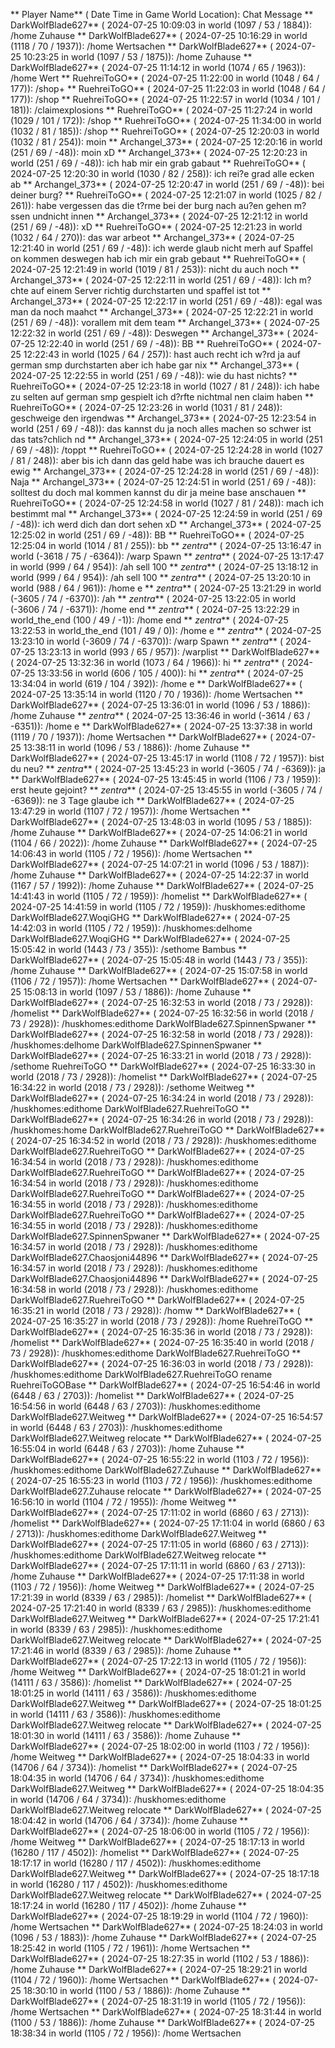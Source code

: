** Player Name** ( Date  Time in  Game World Location):  Chat Message
** DarkWolfBlade627** ( 2024-07-25  10:09:03 in  world (1097 / 53 / 1884)): /home Zuhause
** DarkWolfBlade627** ( 2024-07-25  10:16:29 in  world (1118 / 70 / 1937)): /home Wertsachen
** DarkWolfBlade627** ( 2024-07-25  10:23:25 in  world (1097 / 53 / 1875)): /home Zuhause
** DarkWolfBlade627** ( 2024-07-25  11:14:12 in  world (1074 / 65 / 1963)): /home Wert
** RuehreiToGO** ( 2024-07-25  11:22:00 in  world (1048 / 64 / 177)): /shop+
** RuehreiToGO** ( 2024-07-25  11:22:03 in  world (1048 / 64 / 177)): /shop
** RuehreiToGO** ( 2024-07-25  11:22:57 in  world (1034 / 101 / 181)): /claimexplosions
** RuehreiToGO** ( 2024-07-25  11:27:24 in  world (1029 / 101 / 172)): /shop
** RuehreiToGO** ( 2024-07-25  11:34:00 in  world (1032 / 81 / 185)): /shop
** RuehreiToGO** ( 2024-07-25  12:20:03 in  world (1032 / 81 / 254)): moin
** Archangel_373** ( 2024-07-25  12:20:16 in  world (251 / 69 / -48)): moin xD
** Archangel_373** ( 2024-07-25  12:20:23 in  world (251 / 69 / -48)): ich hab mir ein grab gabaut
** RuehreiToGO** ( 2024-07-25  12:20:30 in  world (1030 / 82 / 258)): ich rei?e grad alle ecken ab
** Archangel_373** ( 2024-07-25  12:20:47 in  world (251 / 69 / -48)): bei deiner burg?
** RuehreiToGO** ( 2024-07-25  12:21:07 in  world (1025 / 82 / 261)): habe vergessen das die t?rme bei der burg nach au?en gehen m?ssen undnicht innen
** Archangel_373** ( 2024-07-25  12:21:12 in  world (251 / 69 / -48)): xD
** RuehreiToGO** ( 2024-07-25  12:21:23 in  world (1032 / 64 / 270)): das war arbeot
** Archangel_373** ( 2024-07-25  12:21:40 in  world (251 / 69 / -48)): ich werde glaub nicht merh auf Spaffel on kommen deswegen hab ich mir ein grab gebaut
** RuehreiToGO** ( 2024-07-25  12:21:49 in  world (1019 / 81 / 253)): nicht du auch noch
** Archangel_373** ( 2024-07-25  12:22:11 in  world (251 / 69 / -48)): Ich m?chte auf einem Server richtig durchstarten und spaffel ist tot
** Archangel_373** ( 2024-07-25  12:22:17 in  world (251 / 69 / -48)): egal was man da noch maahct
** Archangel_373** ( 2024-07-25  12:22:21 in  world (251 / 69 / -48)): vorallem mit dem team
** Archangel_373** ( 2024-07-25  12:22:32 in  world (251 / 69 / -48)): Deswegen
** Archangel_373** ( 2024-07-25  12:22:40 in  world (251 / 69 / -48)): BB
** RuehreiToGO** ( 2024-07-25  12:22:43 in  world (1025 / 64 / 257)): hast auch recht ich w?rd ja auf german smp durchstarten aber ich habe gar nix
** Archangel_373** ( 2024-07-25  12:22:55 in  world (251 / 69 / -48)): wie du hast nichts?
** RuehreiToGO** ( 2024-07-25  12:23:18 in  world (1027 / 81 / 248)): ich habe zu selten auf german smp gespielt ich d?rfte nichtmal nen claim haben
** RuehreiToGO** ( 2024-07-25  12:23:26 in  world (1031 / 81 / 248)): geschweige den irgendwas
** Archangel_373** ( 2024-07-25  12:23:54 in  world (251 / 69 / -48)): das kannst du ja noch alles machen so schwer ist das tats?chlich nd
** Archangel_373** ( 2024-07-25  12:24:05 in  world (251 / 69 / -48)): /toppt
** RuehreiToGO** ( 2024-07-25  12:24:28 in  world (1027 / 81 / 248)): aber bis ich dann das geld habe was ich brauche dauert es ewig
** Archangel_373** ( 2024-07-25  12:24:28 in  world (251 / 69 / -48)): Naja
** Archangel_373** ( 2024-07-25  12:24:51 in  world (251 / 69 / -48)): solltest du doch mal kommen kannst du dir ja meine base anschauen
** RuehreiToGO** ( 2024-07-25  12:24:58 in  world (1027 / 81 / 248)): mach ich bestimmt mal
** Archangel_373** ( 2024-07-25  12:24:59 in  world (251 / 69 / -48)): ich werd dich dan dort sehen xD
** Archangel_373** ( 2024-07-25  12:25:02 in  world (251 / 69 / -48)): BB
** RuehreiToGO** ( 2024-07-25  12:25:04 in  world (1014 / 81 / 255)): bb
** _zentra_** ( 2024-07-25  13:16:47 in  world (-3618 / 75 / -6364)): /warp Spawn
** _zentra_** ( 2024-07-25  13:17:47 in  world (999 / 64 / 954)): /ah sell 100
** _zentra_** ( 2024-07-25  13:18:12 in  world (999 / 64 / 954)): /ah sell 100
** _zentra_** ( 2024-07-25  13:20:10 in  world (988 / 64 / 961)): /home e
** _zentra_** ( 2024-07-25  13:21:29 in  world (-3605 / 74 / -6370)): /ah
** _zentra_** ( 2024-07-25  13:22:05 in  world (-3606 / 74 / -6371)): /home end
** _zentra_** ( 2024-07-25  13:22:29 in  world_the_end (100 / 49 / -1)): /home end
** _zentra_** ( 2024-07-25  13:22:53 in  world_the_end (101 / 49 / 0)): /home e
** _zentra_** ( 2024-07-25  13:23:10 in  world (-3609 / 74 / -6370)): /warp Spawn
** _zentra_** ( 2024-07-25  13:23:13 in  world (993 / 65 / 957)): /warplist
** DarkWolfBlade627** ( 2024-07-25  13:32:36 in  world (1073 / 64 / 1966)): hi
** _zentra_** ( 2024-07-25  13:33:56 in  world (606 / 105 / 400)): hi
** _zentra_** ( 2024-07-25  13:34:04 in  world (619 / 104 / 392)): /home e
** DarkWolfBlade627** ( 2024-07-25  13:35:14 in  world (1120 / 70 / 1936)): /home Wertsachen
** DarkWolfBlade627** ( 2024-07-25  13:36:01 in  world (1096 / 53 / 1886)): /home Zuhause
** _zentra_** ( 2024-07-25  13:36:46 in  world (-3614 / 63 / -6351)): /home e
** DarkWolfBlade627** ( 2024-07-25  13:37:38 in  world (1119 / 70 / 1937)): /home Wertsachen
** DarkWolfBlade627** ( 2024-07-25  13:38:11 in  world (1096 / 53 / 1886)): /home Zuhause
** DarkWolfBlade627** ( 2024-07-25  13:45:17 in  world (1108 / 72 / 1957)): bist du neu?
** _zentra_** ( 2024-07-25  13:45:23 in  world (-3605 / 74 / -6369)): ja
** DarkWolfBlade627** ( 2024-07-25  13:45:45 in  world (1106 / 73 / 1959)): erst heute gejoint?
** _zentra_** ( 2024-07-25  13:45:55 in  world (-3605 / 74 / -6369)): ne 3 Tage glaube ich
** DarkWolfBlade627** ( 2024-07-25  13:47:29 in  world (1107 / 72 / 1957)): /home Wertsachen
** DarkWolfBlade627** ( 2024-07-25  13:48:03 in  world (1095 / 53 / 1885)): /home Zuhause
** DarkWolfBlade627** ( 2024-07-25  14:06:21 in  world (1104 / 66 / 2022)): /home Zuhause
** DarkWolfBlade627** ( 2024-07-25  14:06:43 in  world (1105 / 72 / 1956)): /home Wertsachen
** DarkWolfBlade627** ( 2024-07-25  14:07:21 in  world (1096 / 53 / 1887)): /home Zuhause
** DarkWolfBlade627** ( 2024-07-25  14:22:37 in  world (1167 / 57 / 1992)): /home Zuhause
** DarkWolfBlade627** ( 2024-07-25  14:41:43 in  world (1105 / 72 / 1959)): /homelist
** DarkWolfBlade627** ( 2024-07-25  14:41:59 in  world (1105 / 72 / 1959)): /huskhomes:edithome DarkWolfBlade627.WoqiGHG
** DarkWolfBlade627** ( 2024-07-25  14:42:03 in  world (1105 / 72 / 1959)): /huskhomes:delhome DarkWolfBlade627.WoqiGHG
** DarkWolfBlade627** ( 2024-07-25  15:05:42 in  world (1443 / 73 / 355)): /sethome Bambus
** DarkWolfBlade627** ( 2024-07-25  15:05:48 in  world (1443 / 73 / 355)): /home Zuhause
** DarkWolfBlade627** ( 2024-07-25  15:07:58 in  world (1106 / 72 / 1957)): /home Wertsachen
** DarkWolfBlade627** ( 2024-07-25  15:08:13 in  world (1097 / 53 / 1886)): /home Zuhause
** DarkWolfBlade627** ( 2024-07-25  16:32:53 in  world (2018 / 73 / 2928)): /homelist
** DarkWolfBlade627** ( 2024-07-25  16:32:56 in  world (2018 / 73 / 2928)): /huskhomes:edithome DarkWolfBlade627.SpinnenSpwaner
** DarkWolfBlade627** ( 2024-07-25  16:32:58 in  world (2018 / 73 / 2928)): /huskhomes:delhome DarkWolfBlade627.SpinnenSpwaner
** DarkWolfBlade627** ( 2024-07-25  16:33:21 in  world (2018 / 73 / 2928)): /sethome RuehreiToGO
** DarkWolfBlade627** ( 2024-07-25  16:33:30 in  world (2018 / 73 / 2928)): /homelist
** DarkWolfBlade627** ( 2024-07-25  16:34:22 in  world (2018 / 73 / 2928)): /sethome Weitweg
** DarkWolfBlade627** ( 2024-07-25  16:34:24 in  world (2018 / 73 / 2928)): /huskhomes:edithome DarkWolfBlade627.RuehreiToGO
** DarkWolfBlade627** ( 2024-07-25  16:34:26 in  world (2018 / 73 / 2928)): /huskhomes:home DarkWolfBlade627.RuehreiToGO
** DarkWolfBlade627** ( 2024-07-25  16:34:52 in  world (2018 / 73 / 2928)): /huskhomes:edithome DarkWolfBlade627.RuehreiToGO
** DarkWolfBlade627** ( 2024-07-25  16:34:54 in  world (2018 / 73 / 2928)): /huskhomes:edithome DarkWolfBlade627.RuehreiToGO
** DarkWolfBlade627** ( 2024-07-25  16:34:54 in  world (2018 / 73 / 2928)): /huskhomes:edithome DarkWolfBlade627.RuehreiToGO
** DarkWolfBlade627** ( 2024-07-25  16:34:55 in  world (2018 / 73 / 2928)): /huskhomes:edithome DarkWolfBlade627.RuehreiToGO
** DarkWolfBlade627** ( 2024-07-25  16:34:55 in  world (2018 / 73 / 2928)): /huskhomes:edithome DarkWolfBlade627.SpinnenSpwaner
** DarkWolfBlade627** ( 2024-07-25  16:34:57 in  world (2018 / 73 / 2928)): /huskhomes:edithome DarkWolfBlade627.Chaosjoni44896
** DarkWolfBlade627** ( 2024-07-25  16:34:57 in  world (2018 / 73 / 2928)): /huskhomes:edithome DarkWolfBlade627.Chaosjoni44896
** DarkWolfBlade627** ( 2024-07-25  16:34:58 in  world (2018 / 73 / 2928)): /huskhomes:edithome DarkWolfBlade627.RuehreiToGO
** DarkWolfBlade627** ( 2024-07-25  16:35:21 in  world (2018 / 73 / 2928)): /homw
** DarkWolfBlade627** ( 2024-07-25  16:35:27 in  world (2018 / 73 / 2928)): /home RuehreiToGO
** DarkWolfBlade627** ( 2024-07-25  16:35:36 in  world (2018 / 73 / 2928)): /homelist
** DarkWolfBlade627** ( 2024-07-25  16:35:40 in  world (2018 / 73 / 2928)): /huskhomes:edithome DarkWolfBlade627.RuehreiToGO
** DarkWolfBlade627** ( 2024-07-25  16:36:03 in  world (2018 / 73 / 2928)): /huskhomes:edithome DarkWolfBlade627.RuehreiToGO rename RuehreiToGOBase
** DarkWolfBlade627** ( 2024-07-25  16:54:46 in  world (6448 / 63 / 2703)): /homelist
** DarkWolfBlade627** ( 2024-07-25  16:54:56 in  world (6448 / 63 / 2703)): /huskhomes:edithome DarkWolfBlade627.Weitweg
** DarkWolfBlade627** ( 2024-07-25  16:54:57 in  world (6448 / 63 / 2703)): /huskhomes:edithome DarkWolfBlade627.Weitweg relocate
** DarkWolfBlade627** ( 2024-07-25  16:55:04 in  world (6448 / 63 / 2703)): /home Zuhause
** DarkWolfBlade627** ( 2024-07-25  16:55:22 in  world (1103 / 72 / 1956)): /huskhomes:edithome DarkWolfBlade627.Zuhause
** DarkWolfBlade627** ( 2024-07-25  16:55:23 in  world (1103 / 72 / 1956)): /huskhomes:edithome DarkWolfBlade627.Zuhause relocate
** DarkWolfBlade627** ( 2024-07-25  16:56:10 in  world (1104 / 72 / 1955)): /home Weitweg
** DarkWolfBlade627** ( 2024-07-25  17:11:02 in  world (6860 / 63 / 2713)): /homelist
** DarkWolfBlade627** ( 2024-07-25  17:11:04 in  world (6860 / 63 / 2713)): /huskhomes:edithome DarkWolfBlade627.Weitweg
** DarkWolfBlade627** ( 2024-07-25  17:11:05 in  world (6860 / 63 / 2713)): /huskhomes:edithome DarkWolfBlade627.Weitweg relocate
** DarkWolfBlade627** ( 2024-07-25  17:11:11 in  world (6860 / 63 / 2713)): /home Zuhause
** DarkWolfBlade627** ( 2024-07-25  17:11:38 in  world (1103 / 72 / 1956)): /home Weitweg
** DarkWolfBlade627** ( 2024-07-25  17:21:39 in  world (8339 / 63 / 2985)): /homelist
** DarkWolfBlade627** ( 2024-07-25  17:21:40 in  world (8339 / 63 / 2985)): /huskhomes:edithome DarkWolfBlade627.Weitweg
** DarkWolfBlade627** ( 2024-07-25  17:21:41 in  world (8339 / 63 / 2985)): /huskhomes:edithome DarkWolfBlade627.Weitweg relocate
** DarkWolfBlade627** ( 2024-07-25  17:21:46 in  world (8339 / 63 / 2985)): /home Zuhause
** DarkWolfBlade627** ( 2024-07-25  17:22:13 in  world (1105 / 72 / 1956)): /home Weitweg
** DarkWolfBlade627** ( 2024-07-25  18:01:21 in  world (14111 / 63 / 3586)): /homelist
** DarkWolfBlade627** ( 2024-07-25  18:01:25 in  world (14111 / 63 / 3586)): /huskhomes:edithome DarkWolfBlade627.Weitweg
** DarkWolfBlade627** ( 2024-07-25  18:01:25 in  world (14111 / 63 / 3586)): /huskhomes:edithome DarkWolfBlade627.Weitweg relocate
** DarkWolfBlade627** ( 2024-07-25  18:01:30 in  world (14111 / 63 / 3586)): /home Zuhause
** DarkWolfBlade627** ( 2024-07-25  18:02:00 in  world (1103 / 72 / 1956)): /home Weitweg
** DarkWolfBlade627** ( 2024-07-25  18:04:33 in  world (14706 / 64 / 3734)): /homelist
** DarkWolfBlade627** ( 2024-07-25  18:04:35 in  world (14706 / 64 / 3734)): /huskhomes:edithome DarkWolfBlade627.Weitweg
** DarkWolfBlade627** ( 2024-07-25  18:04:35 in  world (14706 / 64 / 3734)): /huskhomes:edithome DarkWolfBlade627.Weitweg relocate
** DarkWolfBlade627** ( 2024-07-25  18:04:42 in  world (14706 / 64 / 3734)): /home Zuhause
** DarkWolfBlade627** ( 2024-07-25  18:06:00 in  world (1105 / 72 / 1956)): /home Weitweg
** DarkWolfBlade627** ( 2024-07-25  18:17:13 in  world (16280 / 117 / 4502)): /homelist
** DarkWolfBlade627** ( 2024-07-25  18:17:17 in  world (16280 / 117 / 4502)): /huskhomes:edithome DarkWolfBlade627.Weitweg
** DarkWolfBlade627** ( 2024-07-25  18:17:18 in  world (16280 / 117 / 4502)): /huskhomes:edithome DarkWolfBlade627.Weitweg relocate
** DarkWolfBlade627** ( 2024-07-25  18:17:24 in  world (16280 / 117 / 4502)): /home Zuhause
** DarkWolfBlade627** ( 2024-07-25  18:19:29 in  world (1104 / 72 / 1960)): /home Wertsachen
** DarkWolfBlade627** ( 2024-07-25  18:24:03 in  world (1096 / 53 / 1883)): /home Zuhause
** DarkWolfBlade627** ( 2024-07-25  18:25:42 in  world (1105 / 72 / 1961)): /home Wertsachen
** DarkWolfBlade627** ( 2024-07-25  18:27:35 in  world (1102 / 53 / 1886)): /home Zuhause
** DarkWolfBlade627** ( 2024-07-25  18:29:21 in  world (1104 / 72 / 1960)): /home Wertsachen
** DarkWolfBlade627** ( 2024-07-25  18:30:10 in  world (1100 / 53 / 1886)): /home Zuhause
** DarkWolfBlade627** ( 2024-07-25  18:31:19 in  world (1105 / 72 / 1956)): /home Wertsachen
** DarkWolfBlade627** ( 2024-07-25  18:31:44 in  world (1100 / 53 / 1886)): /home Zuhause
** DarkWolfBlade627** ( 2024-07-25  18:38:34 in  world (1105 / 72 / 1956)): /home Wertsachen
